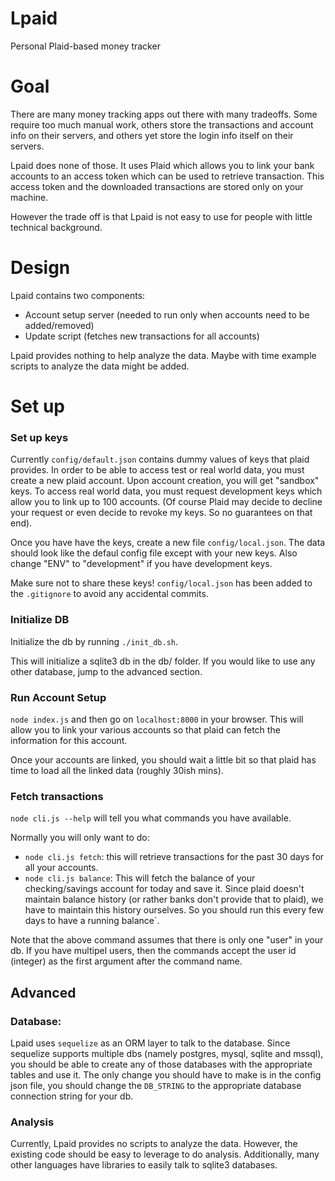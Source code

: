 Lpaid
======

Personal Plaid-based money tracker

# Goal

There are many money tracking apps out there with many tradeoffs. Some
require too much manual work, others store the transactions and account info on
their servers, and others yet store the login info itself on their servers. 

Lpaid does none of those. It uses Plaid which allows you to link your bank
accounts to an access token which can be used to retrieve transaction. This
access token and the downloaded transactions are stored only on your machine.

However the trade off is that Lpaid is not easy to use for people with little
technical background. 

# Design

Lpaid contains two components:

 - Account setup server (needed to run only when accounts need to be
   added/removed)
 - Update script (fetches new transactions for all accounts)

Lpaid provides nothing to help analyze the data. Maybe with time example
scripts to analyze the data might be added.

# Set up

### Set up keys 
Currently `config/default.json` contains dummy values of keys that plaid
provides. In order to be able to access test or real world data, you must
create a new plaid account. Upon account creation, you will get "sandbox" keys.
To access real world data, you must request development keys which allow you to
link up to 100 accounts. (Of course Plaid may decide to decline your request or
even decide to revoke my keys. So no guarantees on that end).

Once you have have the keys, create a new file `config/local.json`. The data should look like the defaul config file except with your new keys.
Also change "ENV" to "development" if you have development keys.

Make sure not to share these keys! `config/local.json` has been
added to the `.gitignore` to avoid any accidental commits.


### Initialize DB

Initialize the db by running `./init_db.sh`.

This will initialize a sqlite3 db in the db/ folder. If you would like to use
any other database, jump to the advanced section.

### Run Account Setup

`node index.js` and then go on `localhost:8000` in your browser. This will
allow you to link your various accounts so that plaid can fetch the information
for this account.

Once your accounts are linked, you should wait a little bit so that plaid has
time to load all the linked data (roughly 30ish mins).

### Fetch transactions

`node cli.js --help` will tell you what commands you have available.

Normally you will only want to do:

 - `node cli.js fetch`: this will retrieve transactions for the past 30 days
   for all your accounts.
 - `node cli.js balance`: This will fetch the balance of your
   checking/savings account for today and save it. Since plaid doesn't
   maintain balance history (or rather banks don't provide that to plaid), we
   have to maintain this history ourselves. So you should run this every few
   days to have a running balance`.

 Note that the above command assumes that there is only one "user" in your
 db. If you have multipel users, then the commands accept the user id
 (integer) as the first argument after the command name.


## Advanced

### Database:

Lpaid uses `sequelize` as an ORM layer to talk to the database. Since sequelize
supports multiple dbs (namely postgres, mysql, sqlite and mssql), you should be
able to create any of those databases with the appropriate tables and use it.
The only change you should have to make is in the config json file, you should
change the `DB_STRING` to the appropriate database connection string for your
db.

### Analysis

Currently, Lpaid provides no scripts to analyze the data. However, the existing
code should be easy to leverage to do analysis. Additionally, many other
languages have libraries to easily talk to sqlite3 databases.


